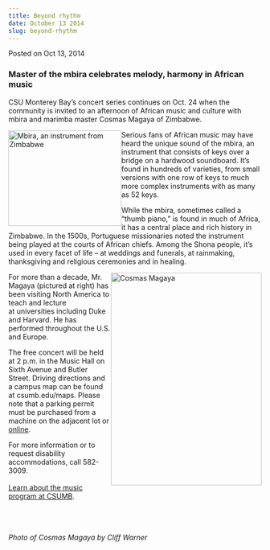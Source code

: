 ```yaml
---
title: Beyond rhythm
date: October 13 2014
slug: beyond-rhythm
---
```


  



<span class="date">Posted on Oct 13, 2014    </span>
<h3>Master of the mbira celebrates melody, harmony in African
music</h3>
<p>CSU Monterey Bay&#x2019;s concert series continues on Oct. 24 when the
community is invited to an afternoon of African music and culture
with mbira and marimba master Cosmas Magaya of Zimbabwe.</p>
<p><img alt="Mbira, an instrument from Zimbabwe" src="https://news.csumb.edu/sites/default/files/65/attachments/news/images/mbira.png" style="width:225px; height:190px; float:left">Serious fans of
African music may have heard the unique sound of the mbira, an
instrument that consists of keys over a bridge on a hardwood
soundboard. It&#x2019;s found in hundreds of varieties, from small
versions with one row of keys to much more complex instruments with
as many as 52 keys.</img></p>
<p>While the mbira, sometimes called a &#x201C;thumb piano,&#x201D; is found in
much of Africa, it has a central place and rich history in
Zimbabwe. In the 1500s, Portuguese missionaries noted the
instrument being played at the courts of African chiefs. Among the
Shona people, it&#x2019;s used in every facet of life &#x2013; at weddings and
funerals, at rainmaking, thanksgiving and religious ceremonies and
in healing.</p>
<p><img alt="Cosmas Magaya" src="https://news.csumb.edu/sites/default/files/65/attachments/news/images/cosmasmagaya.jpg" style="float:right; width:300px; height:423px"/></p>
<p>For more than a decade, Mr. Magaya (pictured at right) has been
visiting North America to teach and lecture at&#xA0;universities
including Duke and Harvard. He has performed throughout the U.S.
and Europe.</p>
<p>The free concert will be held at 2 p.m. in the Music Hall on
Sixth Avenue and Butler Street. Driving directions and a campus map
can be found at csumb.edu/maps. Please note that a parking permit
must be purchased from a machine on the adjacent lot or <a href="https://parking.csumb.edu/buy-permit" rel="nofollow">online</a>.</p>
<p>For more information or to request disability accommodations,
call 582-3009.<br>
<br>
<a href="https://csumb.edu/music" rel="nofollow">Learn about the
music program at CSUMB</a>.</br></br></p>
<p class="small"><br>
<br>
<em>Photo of Cosmas Magaya by Cliff Warner</em></br></br></p>





```
